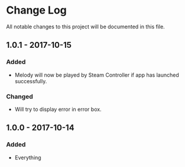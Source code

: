 # Change Log
All notable changes to this project will be documented in this file.

## 1.0.1 - 2017-10-15

### Added
- Melody will now be played by Steam Controller if app has launched successfully.

### Changed
- Will try to display error in error box.

## 1.0.0 - 2017-10-14

### Added
- Everything
